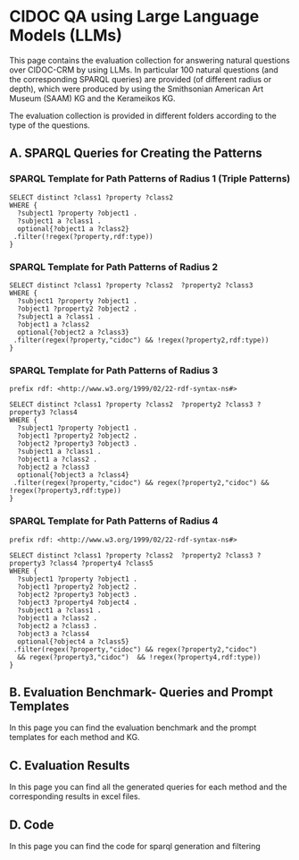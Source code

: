 # CIDOC QA using Large Language Models (LLMs)

This page contains the evaluation collection for answering natural questions  over CIDOC-CRM by using LLMs. 
In particular 100  natural questions (and the corresponding SPARQL queries) are provided  (of different radius or depth), which were produced by using the Smithsonian American Art Museum (SAAM) KG and the Kerameikos KG.

The evaluation collection is provided in different folders according to the type of the questions.

## A. SPARQL Queries for Creating the Patterns

### SPARQL Template for Path Patterns of Radius 1 (Triple Patterns)


```sparql
SELECT distinct ?class1 ?property ?class2
WHERE {
  ?subject1 ?property ?object1 . 
  ?subject1 a ?class1 .
  optional{?object1 a ?class2} 
 .filter(!regex(?property,rdf:type))
}
```
### SPARQL Template for Path Patterns of Radius 2 

```sparql
SELECT distinct ?class1 ?property ?class2  ?property2 ?class3
WHERE {
  ?subject1 ?property ?object1 .
  ?object1 ?property2 ?object2 .
  ?subject1 a ?class1 .
  ?object1 a ?class2
  optional{?object2 a ?class3} 
 .filter(regex(?property,"cidoc") && !regex(?property2,rdf:type))
}
```

### SPARQL Template for Path Patterns of Radius 3

```sparql
prefix rdf: <http://www.w3.org/1999/02/22-rdf-syntax-ns#>

SELECT distinct ?class1 ?property ?class2  ?property2 ?class3 ?property3 ?class4
WHERE {
  ?subject1 ?property ?object1 .
  ?object1 ?property2 ?object2 .
  ?object2 ?property3 ?object3 .
  ?subject1 a ?class1 .
  ?object1 a ?class2 .
  ?object2 a ?class3
  optional{?object3 a ?class4} 
 .filter(regex(?property,"cidoc") && regex(?property2,"cidoc") && !regex(?property3,rdf:type))
}
```

### SPARQL Template for Path Patterns of Radius 4
```sparql
prefix rdf: <http://www.w3.org/1999/02/22-rdf-syntax-ns#>

SELECT distinct ?class1 ?property ?class2  ?property2 ?class3 ?property3 ?class4 ?property4 ?class5
WHERE {
  ?subject1 ?property ?object1 .
  ?object1 ?property2 ?object2 .
  ?object2 ?property3 ?object3 .
  ?object3 ?property4 ?object4 .
  ?subject1 a ?class1 .
  ?object1 a ?class2 .
  ?object2 a ?class3 .
  ?object3 a ?class4
  optional{?object4 a ?class5} 
 .filter(regex(?property,"cidoc") && regex(?property2,"cidoc")
  && regex(?property3,"cidoc")  && !regex(?property4,rdf:type))
}
```

## B. Evaluation Benchmark- Queries and Prompt Templates
In this page you can find the evaluation benchmark and the prompt templates for each method and KG.

## C. Evaluation Results  
In this page you can find all the generated queries for each method and the corresponding results in excel files.

## D. Code  
In this page you can find the code for sparql generation and filtering


